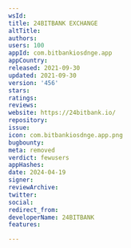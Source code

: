 ```yaml
---
wsId: 
title: 24BITBANK EXCHANGE
altTitle: 
authors: 
users: 100
appId: com.bitbankiosdnge.app
appCountry: 
released: 2021-09-30
updated: 2021-09-30
version: '456'
stars: 
ratings: 
reviews: 
website: https://24bitbank.io/
repository: 
issue: 
icon: com.bitbankiosdnge.app.png
bugbounty: 
meta: removed
verdict: fewusers
appHashes: 
date: 2024-04-19
signer: 
reviewArchive: 
twitter: 
social: 
redirect_from: 
developerName: 24BITBANK
features: 

---
```


